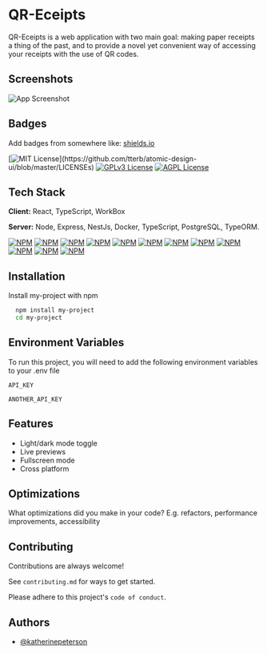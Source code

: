 
# QR-Eceipts

QR-Eceipts is a web application with two main goal: making paper receipts a thing of the past, and to provide a novel yet convenient way of accessing your receipts with the use of QR codes.


## Screenshots

![App Screenshot](https://snipboard.io/vwxzpt.jpg)


## Badges

Add badges from somewhere like: [shields.io](https://shields.io/)

[![MIT License](https://img.shields.io/apm/l/atomic-design-ui.svg?)](https://github.com/tterb/atomic-design-ui/blob/master/LICENSEs)
[![GPLv3 License](https://img.shields.io/badge/License-GPL%20v3-yellow.svg)](https://opensource.org/licenses/)
[![AGPL License](https://img.shields.io/badge/license-AGPL-blue.svg)](http://www.gnu.org/licenses/agpl-3.0)


## Tech Stack

**Client:** React, TypeScript, WorkBox

**Server:** Node, Express, NestJs, Docker, TypeScript, PostgreSQL, TypeORM.


[![NPM](https://img.shields.io/badge/NPM--red?style=flat&logo=npm)](https://github.com/tterb/atomic-design-ui/blob/master/LICENSEs)
[![NPM](https://img.shields.io/badge/REACT--blue?style=flat&logo=react)](https://github.com/tterb/atomic-design-ui/blob/master/LICENSEs)
[![NPM](https://img.shields.io/badge/TypeORM--blue?style=flat&logo=typeorm)](https://github.com/tterb/atomic-design-ui/blob/master/LICENSEs)
[![NPM](https://img.shields.io/badge/JavaScript--yellow?style=flat&logo=javascript)](https://github.com/tterb/atomic-design-ui/blob/master/LICENSEs)
[![NPM](https://img.shields.io/badge/NestJs--green?style=flat&logo=nestjs)](https://github.com/tterb/atomic-design-ui/blob/master/LICENSEs)
[![NPM](https://img.shields.io/badge/Docker--green?style=flat&logo=docker)](https://github.com/tterb/atomic-design-ui/blob/master/LICENSEs)
[![NPM](https://img.shields.io/badge/TypeScript--red?style=flat&logo=typescript)](https://github.com/tterb/atomic-design-ui/blob/master/LICENSEs)
[![NPM](https://img.shields.io/badge/Node-blue?style=flat&logo=node)](https://github.com/tterb/atomic-design-ui/blob/master/LICENSEs)
[![NPM](https://img.shields.io/badge/PostgreSQL--blue?style=flat&logo=postgresql)](https://github.com/tterb/atomic-design-ui/blob/master/LICENSEs)
[![NPM](https://img.shields.io/badge/JavaScript--yellow?style=flat&logo=javascript)](https://github.com/tterb/atomic-design-ui/blob/master/LICENSEs)
[![NPM](https://img.shields.io/badge/Express--green?style=flat&logo=express)](https://github.com/tterb/atomic-design-ui/blob/master/LICENSEs)
[![NPM](https://img.shields.io/badge/WorkBox--green?style=flat&logo=workbox)](https://github.com/tterb/atomic-design-ui/blob/master/LICENSEs)
## Installation

Install my-project with npm

```bash
  npm install my-project
  cd my-project
```

## Environment Variables

To run this project, you will need to add the following environment variables to your .env file

`API_KEY`

`ANOTHER_API_KEY`


## Features

- Light/dark mode toggle
- Live previews
- Fullscreen mode
- Cross platform


## Optimizations

What optimizations did you make in your code? E.g. refactors, performance improvements, accessibility


## Contributing

Contributions are always welcome!

See `contributing.md` for ways to get started.

Please adhere to this project's `code of conduct`.


## Authors

- [@katherinepeterson](https://www.github.com/octokatherine)

